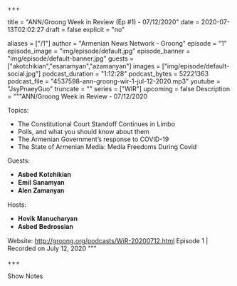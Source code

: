 
+++

title = "ANN/Groong Week in Review  (Ep #1) - 07/12/2020"
date = 2020-07-13T02:02:27
draft = false
explicit = "no"

aliases = ["/1"]
author = "Armenian News Network - Groong"
episode = "1"
episode_image = "img/episode/default.jpg"
episode_banner = "img/episode/default-banner.jpg"
guests = ["akotchikian","esanamyan","azamanyan"]
images = ["img/episode/default-social.jpg"]
podcast_duration = "1:12:28"
podcast_bytes = 52221363
podcast_file = "4537598-ann-groong-wir-1-jul-12-2020.mp3"
youtube = "JsyPnaeyGuo"
truncate = ""
series = ["WIR"]
upcoming = false
Description = """ANN/Groong Week in Review - 07/12/2020

Topics:
- The Constitutional Court Standoff Continues in Limbo
- Polls, and what you should know about them
- The Armenian Government’s response to COVID-19
- The State of Armenian Media: Media Freedoms During Covid

Guests:
- 𝐀𝐬𝐛𝐞𝐝 𝐊𝐨𝐭𝐜𝐡𝐢𝐤𝐢𝐚𝐧
- 𝐄𝐦𝐢𝐥 𝐒𝐚𝐧𝐚𝐦𝐲𝐚𝐧
- 𝐀𝐥𝐞𝐧 𝐙𝐚𝐦𝐚𝐧𝐲𝐚𝐧

Hosts:
- 𝐇𝐨𝐯𝐢𝐤 𝐌𝐚𝐧𝐮𝐜𝐡𝐚𝐫𝐲𝐚𝐧
- 𝐀𝐬𝐛𝐞𝐝 𝐁𝐞𝐝𝐫𝐨𝐬𝐬𝐢𝐚𝐧


Website: http://groong.org/podcasts/WiR-20200712.html
Episode 1 | Recorded on July 12, 2020
"""

+++

Show Notes

